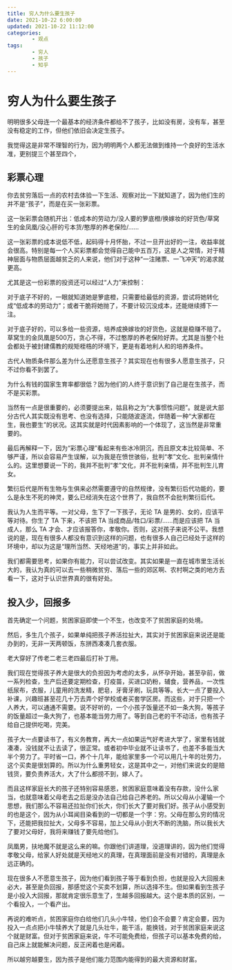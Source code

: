 ```yaml
---
title: 穷人为什么要生孩子
date: 2021-10-22 6:00:00
updated: 2021-10-22 11:12:00
categories:
        - 观点
tags:
        - 穷人
        - 孩子
        - 知乎
---
```



# 穷人为什么要生孩子

明明很多父母连一个最基本的经济条件都给不了孩子，比如没有房，没有车，甚至没有稳定的工作，但他们依旧会决定生孩子。

我觉得这是非常不理智的行为，因为明明两个人都无法做到维持一个良好的生活水准，更别提三个甚至四个，

## 彩票心理

你去贫穷落后一点的农村去体验一下生活、观察对比一下就知道了，因为他们生的并不是“孩子”，而是在买一张彩票。

这一张彩票会随机开出：低成本的劳动力/没人要的箩底橙/换嫁妆的好货色/草窝生的金凤凰/没心肝的亏本货/憨厚的养老保险/……

这一张彩票的成本说低不低，起码得十月怀胎，不过一旦开出好的一注，收益率就会很高。特别是每一个人买彩票都会觉得自己能中五百万，这是人之常情，对于精神层面与物质层面越贫乏的人来说，他们对于这种“一注赌票、一飞冲天”的渴求就更高。

尤其是这一份彩票的投资还可以经过“人力”来控制：

对于底子不好的，一眼就知道她是箩底橙，只需要给最低的资源，尝试将她转化成“低成本的劳动力”；或者干脆将她抛了，不要计较沉没成本，还能继续搏下一注。

对于底子好的，可以多给一些资源，培养成换嫁妆的好货色，这就是稳赚不赔了。草窝生的金凤凰是500万，贪心不得，不过憨厚的养老保险好弄。尤其是当整个社会都处于被封建儒教的规矩桎梏的环境下，更是有着地利人和的培养条件。

古代人物质条件那么差为什么还愿意生孩子？其实现在也有很多人愿意生孩子，只不过你看不到罢了。

为什么有钱的国家生育率都很低？因为他们的人终于意识到了自己是在生孩子，而不是买彩票。

当然有一点是很重要的，必须要提出来，姑且称之为“大事惯性问题”。就是说大部分古代人其实既没有思考、也没有选择，只能随波逐流，伴随着一种“大家都在生，我也要生”的状况。这其实就是时代因素影响的一个体现了，这当然是非常重要的。

最后再解释一下，因为“彩票心理”看起来有些冰冷阴沉，而且原文本比较简单、不够严谨，所以会容易产生误解，以为我是在愤世骇俗，批判“孝”文化、批判亲情什么的。这里想要说一下的，我并不批判“孝”文化，并不批判亲情，并不批判生儿育女。

 

繁衍后代是所有生物与生俱来必然需要遵守的自然规律，没有繁衍后代功能的，要么是永生不死的神灵，要么已经消失在这个世界了，我自然不会批判繁衍后代。

 

我认为人生而平等。一对父母，生下了一下孩子，无论 TA 是男的、女的，应该平等对待。你生了 TA 下来，不该把 TA 当成商品/牲口/彩票/……而是应该把 TA 当成人，那么 TA 才会、才应该报答你，孝敬你。否则，这对孩子来说不公平。我想说的是，现在有很多人都没有意识到这样的问题，也有很多人自己已经处于这样的环境中，却以为这是“理所当然、天经地道”的，事实上并非如此。

我们都需要思考，如果你有能力，可以尝试改变。其实如果是一直在城市里生活长大的，我认为真的可以去一些稍微贫穷、落后一些的郊区啊、农村啊之类的地方去看一下，这对于认识世界真的很有好处。



## 投入少，回报多

首先确定一个问题，贫困家庭即使一个不生，也改变不了贫困家庭的处境。

然后，多生几个孩子，如果单纯把孩子养活拉扯大，其实对于贫困家庭来说还是能办到的，无非一天两顿饭，东拼西凑凑几套衣服。

老大穿好了传老二老三老四最后打补丁用。

我们现在觉得孩子养大是很大的负担因为考虑的太多，从怀孕开始，甚至孕前，做一系列检查，生产后还要定期检查，打疫苗，买进口奶粉，辅食，营养品，一次性纸尿布，衣服，儿童用的洗发精，肥皂，牙膏牙刷，玩具等等。长大一点了要投入补课，兴趣班甚至花几十万去弄个好学校或者买套学区房。而这些，对于只把一个人养大，可以通通不需要。说不好听的，一个小孩子饭量还不如一条大狗，等孩子的饭量超过一条大狗了，也基本能当劳力用了。等到自己老的干不动活，也有孩子给自己提供吃喝，完美。

孩子大一点要读书了，有义务教育，再大一点如果运气好考进大学了，家里有钱就凑凑，没钱就不让去读了，很正常。或者初中毕业就不让读书了，也差不多能当大半个劳力了。平时省一口，养个十几年，能给家里多一个可以用几十年的壮劳力，这个买卖是很划算的。所以为什么重男轻女，这是其中之一，对他们来说女的是赔钱货，要负责养活大，大了什么都捞不到，嫁人了。

而且这样家庭长大的孩子还特别容易感恩，贫困家庭意味着没有存款，没什么家当，也就意味着父母老去之后是没办法自己给自己养老的。所以父母从小灌输一个思想，我们那么不容易还拉扯你们长大，你们长大了要对我们好。孩子从小感受到的也是这个，因为从小耳闻目染看到的一切都是一个字：穷。父母在那么穷的情况下，还能把我拉扯大，父母多不容易，加上父母从小到大不断的洗脑，所以我长大了要对父母好，我将来赚钱了要先给他们。

凤凰男，扶地魔不就是这么来的嘛。你跟他们讲道理，没道理讲的，因为他们觉得孝敬父母，给家人好处就是天经地义的真理，在真理面前是没有对错的，真理是永远正确的。

现在很多人不愿意生孩子，因为他们看到孩子等于看到负担，也就是投入大回报未必大，甚至是负回报，那感觉这个买卖不划算，所以选择不生。但如果看到生孩子是小投入大回报，那就肯定很乐意生了，生越多回报越大。这个是本质的区别，一个看投入，一个看产出。

再说的难听点，贫困家庭你白给他们几头小牛犊，他们会不会要？肯定会要，因为投入一点点把小牛犊养大了就是几头壮牛，能干活，能换钱，对于贫困家庭来说这个就是财富。但对于贫困家庭来说，牛不可能免费给，但孩子可以基本免费的给，自己床上就能解决问题，反正闲着也是闲着。

所以越穷越要生，因为孩子是他们能力范围内能得到的最大资源和财富。
